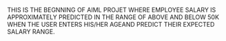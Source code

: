 THIS IS THE BEGNNING OF AIML PROJET WHERE EMPLOYEE SALARY IS APPROXIMATELY PREDICTED IN THE RANGE OF ABOVE AND BELOW 50K WHEN THE USER ENTERS HIS/HER AGEAND PREDICT THEIR EXPECTED SALARY RANGE.
